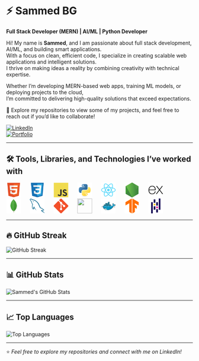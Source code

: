 # ⚡ Sammed BG  

**Full Stack Developer (MERN) | AI/ML | Python Developer**  

Hi! My name is **Sammed**, and I am passionate about full stack development, AI/ML, and building smart applications.  
With a focus on clean, efficient code, I specialize in creating scalable web applications and intelligent solutions.  
I thrive on making ideas a reality by combining creativity with technical expertise.  

Whether I’m developing MERN-based web apps, training ML models, or deploying projects to the cloud,  
I’m committed to delivering high-quality solutions that exceed expectations.  

📌 Explore my repositories to view some of my projects, and feel free to reach out if you’d like to collaborate!  

[![LinkedIn](https://img.shields.io/badge/LinkedIn-0077B5?style=for-the-badge&logo=linkedin&logoColor=white)](https://www.linkedin.com/in/sammed-ghattad-4b7737310)  
[![Portfolio](https://img.shields.io/badge/Portfolio-FF5722?style=for-the-badge&logo=firefox&logoColor=white)](YOUR_PORTFOLIO_LINK)  

---

## 🛠️ Tools, Libraries, and Technologies I’ve worked with  

<p align="left">
  <img src="https://raw.githubusercontent.com/devicons/devicon/master/icons/html5/html5-original.svg" width="40" height="40" style="margin-right:20px;"/>
  <img src="https://raw.githubusercontent.com/devicons/devicon/master/icons/css3/css3-original.svg" width="40" height="40" style="margin-right:20px;"/>
  <img src="https://raw.githubusercontent.com/devicons/devicon/master/icons/javascript/javascript-original.svg" width="40" height="40" style="margin-right:20px;"/>
  <img src="https://raw.githubusercontent.com/devicons/devicon/master/icons/python/python-original.svg" width="40" height="40" style="margin-right:20px;"/>
  <img src="https://raw.githubusercontent.com/devicons/devicon/master/icons/react/react-original.svg" width="40" height="40" style="margin-right:20px;"/>
  <img src="https://raw.githubusercontent.com/devicons/devicon/master/icons/nodejs/nodejs-original.svg" width="40" height="40" style="margin-right:20px;"/>
  <img src="https://raw.githubusercontent.com/devicons/devicon/master/icons/express/express-original.svg" width="40" height="40" style="margin-right:20px;"/>
  <img src="https://raw.githubusercontent.com/devicons/devicon/master/icons/mongodb/mongodb-original.svg" width="40" height="40" style="margin-right:20px;"/>
  <img src="https://raw.githubusercontent.com/devicons/devicon/master/icons/mysql/mysql-original.svg" width="40" height="40" style="margin-right:20px;"/>
  <img src="https://raw.githubusercontent.com/devicons/devicon/master/icons/git/git-original.svg" width="40" height="40" style="margin-right:20px;"/>
  <img src="https://cdn.jsdelivr.net/gh/devicons/devicon/icons/amazonwebservices/amazonwebservices-original-wordmark.svg" width="40" height="40" style="margin-right:20px;"/>
  <img src="https://raw.githubusercontent.com/devicons/devicon/master/icons/docker/docker-original.svg" width="40" height="40" style="margin-right:20px;"/>
  <img src="https://raw.githubusercontent.com/devicons/devicon/master/icons/tensorflow/tensorflow-original.svg" width="40" height="40" style="margin-right:20px;"/>
  <img src="https://raw.githubusercontent.com/devicons/devicon/master/icons/pandas/pandas-original.svg" width="40" height="40" style="margin-right:20px;"/>
</p>  

---

## 🔥 GitHub Streak  

![GitHub Streak](https://github-readme-streak-stats.herokuapp.com/?user=SammedBG&theme=dark&hide_border=true)  

---

## 📊 GitHub Stats  

![Sammed's GitHub Stats](https://github-readme-stats.vercel.app/api?username=SammedBG&show_icons=true&theme=dark&hide_border=true)  

---

## 📈 Top Languages  

![Top Languages](https://github-readme-stats.vercel.app/api/top-langs/?username=SammedBG&layout=compact&theme=dark&hide_border=true)  

---

⭐️ *Feel free to explore my repositories and connect with me on LinkedIn!*  
